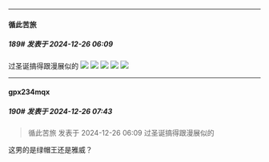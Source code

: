 ﻿
*****

####  循此苦旅  
##### 189#       发表于 2024-12-26 06:09

过圣诞搞得跟漫展似的
<img src="https://p.sda1.dev/21/fde778a9b068fb2f3171fd20194d7aee/Image_3309483502911174.jpg" referrerpolicy="no-referrer">
<img src="https://p.sda1.dev/21/a8e4b085f9dee0046f01d18d12ffdc4e/Image_3309486263908048.jpg" referrerpolicy="no-referrer">
<img src="https://p.sda1.dev/21/e7bb7ed1b44dcc9d8f5c565deeb2d2e8/Screenshot_20241226-060136.png" referrerpolicy="no-referrer">
<img src="https://p.sda1.dev/21/1e506f7697a48ce42b60c1866637e976/Camera_1040g3k831brcjbshgmb05ol41bgmt76cvkjv7e8.jpg" referrerpolicy="no-referrer">
<img src="https://p.sda1.dev/21/0d1dd48a55d1b72cfbbccdb6517a2474/Screenshot_20241226-060406.png" referrerpolicy="no-referrer">


*****

####  gpx234mqx  
##### 190#       发表于 2024-12-26 07:43

<blockquote>循此苦旅 发表于 2024-12-26 06:09
过圣诞搞得跟漫展似的</blockquote>
这男的是绿帽王还是雅威？

